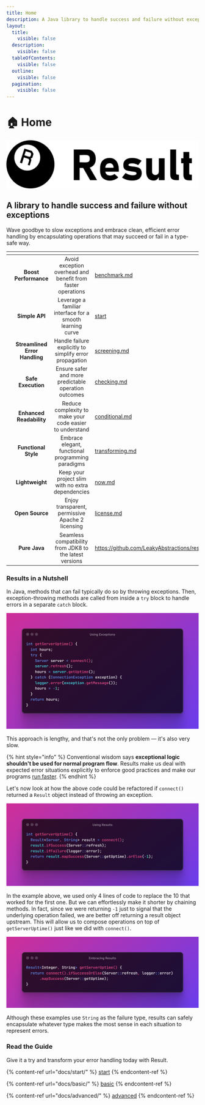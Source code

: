 ```yaml
---
title: Home
description: A Java library to handle success and failure without exceptions
layout:
  title:
    visible: false
  description:
    visible: false
  tableOfContents:
    visible: false
  outline:
    visible: false
  pagination:
    visible: false
---
```


# 🏠 Home

<picture><source srcset=".gitbook/assets/result-logo.dark.svg" media="(prefers-color-scheme: dark)"><img src=".gitbook/assets/result-logo.svg" alt=""></picture>

## A library to handle success and failure without exceptions

Wave goodbye to slow exceptions and embrace clean, efficient error handling by encapsulating operations that may succeed or fail in a type-safe way.

<table data-view="cards"><thead><tr><th align="center"></th><th align="center"></th><th align="center"></th><th data-hidden data-card-target data-type="content-ref"></th></tr></thead><tbody><tr><td align="center"><picture><source srcset=".gitbook/assets/tachometer-alt.dark.svg" media="(prefers-color-scheme: dark)"><img src=".gitbook/assets/tachometer-alt.svg" alt="Because exceptions are so last century."></picture></td><td align="center"><strong>Boost Performance</strong></td><td align="center">Avoid exception overhead and benefit from faster operations</td><td><a href="extra/benchmark.md">benchmark.md</a></td></tr><tr><td align="center"><picture><source srcset=".gitbook/assets/tint.dark.svg" media="(prefers-color-scheme: dark)"><img src=".gitbook/assets/tint.svg" alt="For a smooth ride from Optional to Result."></picture></td><td align="center"><strong>Simple API</strong></td><td align="center">Leverage a familiar interface for a smooth learning curve</td><td><a href="docs/start/">start</a></td></tr><tr><td align="center"><picture><source srcset=".gitbook/assets/bolt.dark.svg" media="(prefers-color-scheme: dark)"><img src=".gitbook/assets/bolt.svg" alt="Say goodbye to error-handling acrobatics."></picture></td><td align="center"><strong>Streamlined Error Handling</strong></td><td align="center">Handle failure explicitly to simplify error propagation</td><td><a href="docs/advanced/screening.md">screening.md</a></td></tr><tr><td align="center"><picture><source srcset=".gitbook/assets/shield-alt.dark.svg" media="(prefers-color-scheme: dark)"><img src=".gitbook/assets/shield-alt.svg" alt="Skip the exception rollercoaster and enjoy the smooth ride."></picture></td><td align="center"><strong>Safe Execution</strong></td><td align="center">Ensure safer and more predictable operation outcomes</td><td><a href="docs/basic/checking.md">checking.md</a></td></tr><tr><td align="center"><picture><source srcset=".gitbook/assets/glasses.dark.svg" media="(prefers-color-scheme: dark)"><img src=".gitbook/assets/glasses.svg" alt="So you can actually understand your own code next month."></picture></td><td align="center"><strong>Enhanced Readability</strong></td><td align="center">Reduce complexity to make your code easier to understand</td><td><a href="docs/basic/conditional.md">conditional.md</a></td></tr><tr><td align="center"><picture><source srcset=".gitbook/assets/filter.dark.svg" media="(prefers-color-scheme: dark)"><img src=".gitbook/assets/filter.svg" alt="For those who prefer elegance over chaos."></picture></td><td align="center"><strong>Functional Style</strong></td><td align="center">Embrace elegant, functional programming paradigms</td><td><a href="docs/advanced/transforming.md">transforming.md</a></td></tr><tr><td align="center"><picture><source srcset=".gitbook/assets/feather-alt.dark.svg" media="(prefers-color-scheme: dark)"><img src=".gitbook/assets/feather-alt.svg" alt="Because bloated libraries are so overrated."></picture></td><td align="center"><strong>Lightweight</strong></td><td align="center">Keep your project slim with no extra dependencies</td><td><a href="docs/start/now.md">now.md</a></td></tr><tr><td align="center"><picture><source srcset=".gitbook/assets/balance-scale.dark.svg" media="(prefers-color-scheme: dark)"><img src=".gitbook/assets/balance-scale.svg" alt="Feel free to tweak and share — no strings attached."></picture></td><td align="center"><strong>Open Source</strong></td><td align="center">Enjoy transparent, permissive Apache 2 licensing</td><td><a href="extra/license.md">license.md</a></td></tr><tr><td align="center"><picture><source srcset=".gitbook/assets/mug-hot.dark.svg" media="(prefers-color-scheme: dark)"><img src=".gitbook/assets/mug-hot.svg" alt="Whether you’re stuck in the past or embracing the future, we’ve got you covered."></picture></td><td align="center"><strong>Pure Java</strong></td><td align="center">Seamless compatibility from JDK8 to the latest versions</td><td><a href="https://github.com/LeakyAbstractions/result">https://github.com/LeakyAbstractions/result</a></td></tr></tbody></table>

### Results in a Nutshell

In Java, methods that can fail typically do so by throwing exceptions. Then, exception-throwing methods are called from inside a `try` block to handle errors in a separate `catch` block.

<div data-full-width="true">

<img src=".gitbook/assets/using-exceptions.png" alt="Using Exceptions">

</div>

This approach is lengthy, and that's not the only problem — it's also very slow.

{% hint style="info" %}
Conventional wisdom says **exceptional logic shouldn't be used for normal program flow**. Results make us deal with expected error situations explicitly to enforce good practices and make our programs [run faster](extra/benchmark.md).
{% endhint %}

Let's now look at how the above code could be refactored if `connect()` returned a `Result` object instead of throwing an exception.

<div data-full-width="true">

<img src=".gitbook/assets/using-results.png" alt="Using Results">

</div>

In the example above, we used only 4 lines of code to replace the 10 that worked for the first one. But we can effortlessly make it shorter by chaining methods. In fact, since we were returning `-1` just to signal that the underlying operation failed, we are better off returning a result object upstream. This will allow us to compose operations on top of `getServerUptime()` just like we did with `connect()`.

<div data-full-width="true">

<img src=".gitbook/assets/embracing-results.png" alt="Embracing Results">

</div>

Although these examples use `String` as the failure type, results can safely encapsulate whatever type makes the most sense in each situation to represent errors.

### Read the Guide

Give it a try and transform your error handling today with Result.

{% content-ref url="docs/start/" %}
[start](docs/start/)
{% endcontent-ref %}

{% content-ref url="docs/basic/" %}
[basic](docs/basic/)
{% endcontent-ref %}

{% content-ref url="docs/advanced/" %}
[advanced](docs/advanced/)
{% endcontent-ref %}
